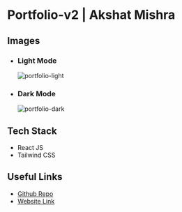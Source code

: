 # Portfolio-v2 | Akshat Mishra

## Images
- ### Light Mode
  ![portfolio-light](https://github.com/Adm-2005/Portfolio-v2/assets/136343806/791d7f6c-c4f6-44f6-80f8-5af334a4b6ba)

- ### Dark Mode
  ![portfolio-dark](https://github.com/Adm-2005/Portfolio-v2/assets/136343806/64241321-2620-4d72-be1f-493a5b051151)

## Tech Stack
- React JS
- Tailwind CSS

## Useful Links
- [Github Repo](https://github.com/Adm-2005/Portfolio-v2)
- [Website Link](https://akshatmishra.onrender.com)

